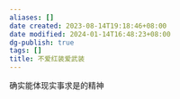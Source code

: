 ```yaml
---
aliases: []
date created: 2023-08-14T19:18:46+08:00
date modified: 2024-01-14T16:48:23+08:00
dg-publish: true
tags: []
title: 不爱红装爱武装
---
```


确实能体现实事求是的精神